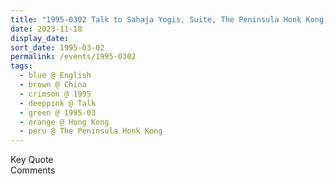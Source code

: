 ```yaml
---
title: "1995-0302 Talk to Sahaja Yogis, Suite, The Peninsula Honk Kong, Salisbury Rd, Tsim Sha Tsui, Hong Kong, China"
date: 2023-11-18
display_date: 
sort_date: 1995-03-02
permalink: /events/1995-0302
tags:
  - blue @ English
  - brown @ China
  - crimson @ 1995
  - deeppink @ Talk
  - green @ 1995-03
  - orange @ Hong Kong
  - peru @ The Peninsula Honk Kong
---
```


<wave-list>
  <list-title color="green" width="75">Key Quote</list-title>
  <list-item color="BlanchedAlmond"  width="200"></list-item>
  <list-item color="Lavender"></list-item>
  <list-item color="BlanchedAlmond"></list-item>
</wave-list>

<br>

<wave-list>
  <list-title color="green" width="75">Comments</list-title>
  <list-item color="BlanchedAlmond"  width="200"></list-item>
  <list-item color="Lavender"></list-item>
  <list-item color="BlanchedAlmond"></list-item>
</wave-list>
